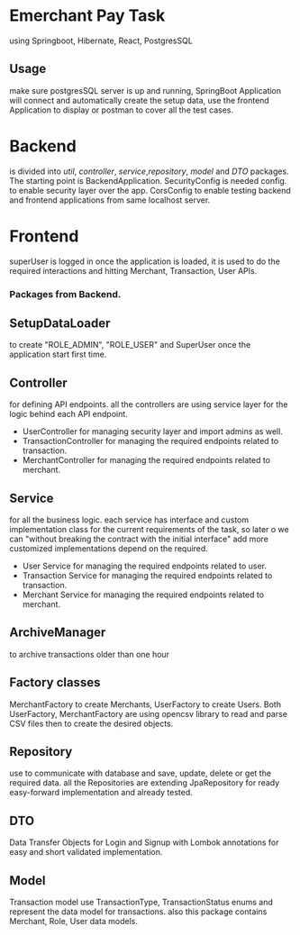 # Emerchant Pay Task

using Springboot, Hibernate, React, PostgresSQL


## Usage
make sure postgresSQL server is up and running, SpringBoot Application will connect and automatically create the setup data, use the frontend Application to display or postman to cover all the test cases.

# Backend
is divided into *util*, *controller*, *service*,*repository*, *model* and *DTO* packages. The starting point is BackendApplication. SecurityConfig is needed config. to enable security layer over the app. CorsConfig to enable testing backend and frontend applications from same localhost server.

# Frontend
superUser is logged in once the application is loaded, it is used to do the required interactions and hitting Merchant, Transaction, User APIs.

### Packages from Backend.

## SetupDataLoader

to create "ROLE_ADMIN", "ROLE_USER" and SuperUser once the application start first time.

## Controller
for defining API endpoints. all the controllers are using service layer for the logic behind each API endpoint. 
 - UserController for managing security layer and import admins as well.
 - TransactionController for managing the required endpoints related to transaction.
 - MerchantController for managing the required endpoints related to merchant.

## Service
for all the business logic. each service has interface and custom implementation class for the current requirements of the task, so later o we can "without breaking the contract with the initial interface" add more customized implementations depend on the required. 
 
 - User Service for managing the required endpoints related to user.
 - Transaction Service for managing the required endpoints related to transaction.
 - Merchant Service for managing the required endpoints related to merchant.



## ArchiveManager

to archive transactions older than one hour

## Factory classes
MerchantFactory to create Merchants, UserFactory to create Users.
Both UserFactory, MerchantFactory are using opencsv library to read and parse CSV files then to create the desired objects.

## Repository
use to communicate with database and save, update, delete or get the required data. all the Repositories are extending JpaRepository for ready easy-forward implementation and already tested.

## DTO
Data Transfer Objects for Login and Signup with Lombok annotations for easy and short validated implementation.

## Model
Transaction model use TransactionType, TransactionStatus enums and represent the data model for transactions.
also this package contains Merchant, Role, User data models.